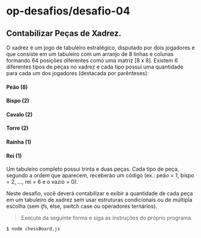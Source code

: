 # op-desafios/desafio-04

## Contabilizar Peças de Xadrez.

O xadrez é um jogo de tabuleiro estratégico, disputado por dois jogadores e que consiste em um tabuleiro com um arranjo de 8 linhas e colunas formando 64 posições diferentes como uma matriz [8 x 8]. Existem 6 diferentes tipos de peças no xadrez e cada tipo possui uma quantidade para cada um dos jogadores (destacada por parênteses):

#### Peão (8)
#### Bispo (2)
#### Cavalo (2)
#### Torre (2)
#### Rainha (1)
#### Rei (1)

Um tabuleiro completo possui trinta e duas peças. Cada tipo de peça, segundo a ordem que aparecem, receberão um código (ex.: peão = 1, bispo = 2, …, rei = 6 e o vazio = 0).

Neste desafio, você deverá contabilizar e exibir a quantidade de cada peça em um tabuleiro de xadrez sem usar estruturas condicionais ou de múltipla escolha (sem *if*s, else, switch case ou operadores ternários).

> Execute da seguinte forma e siga as instruções do próprio programa.
```
$ node chessBoard.js
```
